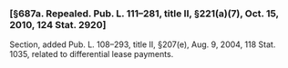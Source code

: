 ### [§687a. Repealed. Pub. L. 111–281, title II, §221(a)(7), Oct. 15, 2010, 124 Stat. 2920] ###

Section, added Pub. L. 108–293, title II, §207(e), Aug. 9, 2004, 118 Stat. 1035, related to differential lease payments.